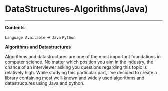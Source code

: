 # DataStructures-Algorithms(Java)

---

**Contents**

`Language Available` -> `Java` `Python`

**Algorithms and Datastructures**

Algorithms and datastructures are one of the most important foundations in computer science. No matter which position you aim in the industry, the chance of an interviewer asking you questions regarding this topic is relatively high.
While studying this particular part, I've decided to create a library containing most well-known and widely used algorithms and datastructures using Java and python.